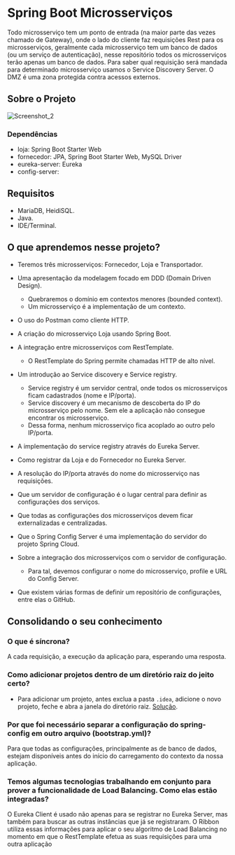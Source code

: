 # Spring Boot Microsserviços
Todo microsserviço tem um ponto de entrada (na maior parte das vezes chamado de Gateway), onde o lado do cliente faz requisições Rest para os microsserviços, geralmente cada microsserviço tem um banco de dados (ou um serviço de autenticação), nesse repositório todos os microsserviços terão apenas um banco de dados. Para saber qual requisição será mandada para determinado microsserviço usamos o Service Discovery Server. O DMZ é uma zona protegida contra acessos externos. 

## Sobre o Projeto
![Screenshot_2](https://user-images.githubusercontent.com/72028645/153642553-dfcd7fdb-4c7f-419a-bb43-f1ffa96cd42f.png)

### Dependências
- loja: Spring Boot Starter Web
- fornecedor: JPA, Spring Boot Starter Web, MySQL Driver
- eureka-server: Eureka
- config-server: 

## Requisitos
- MariaDB, HeidiSQL.
- Java.
- IDE/Terminal.

## O que aprendemos nesse projeto?
- Teremos três microsserviços: Fornecedor, Loja e Transportador.
- Uma apresentação da modelagem focado em DDD (Domain Driven Design).
  - Quebraremos o domínio em contextos menores (bounded context).
  - Um microsserviço é a implementação de um contexto.
- O uso do Postman como cliente HTTP.
- A criação do microsserviço Loja usando Spring Boot.

- A integração entre microsserviços com RestTemplate.
  - O RestTemplate do Spring permite chamadas HTTP de alto nível.
- Um introdução ao Service discovery e Service registry.
  - Service registry é um servidor central, onde todos os microsserviços ficam cadastrados (nome e IP/porta).
  - Service discovery é um mecanismo de descoberta do IP do microsserviço pelo nome. Sem ele a aplicação não consegue encontrar os microsserviço.
  - Dessa forma, nenhum microsserviço fica acoplado ao outro pelo IP/porta.
- A implementação do service registry através do Eureka Server.
- Como registrar da Loja e do Fornecedor no Eureka Server.
- A resolução do IP/porta através do nome do microsserviço nas requisições.

- Que um servidor de configuração é o lugar central para definir as configurações dos serviços.
- Que todas as configurações dos microsserviços devem ficar externalizadas e centralizadas.
- Que o Spring Config Server é uma implementação do servidor do projeto Spring Cloud.
- Sobre a integração dos microsserviços com o servidor de configuração.
  - Para tal, devemos configurar o nome do microsserviço, profile e URL do Config Server.
- Que existem várias formas de definir um repositório de configurações, entre elas o GitHub.

## Consolidando o seu conhecimento
### O que é síncrona? 
A cada requisição, a execução da aplicação para, esperando uma resposta.

### Como adicionar projetos dentro de um diretório raiz do jeito certo?
- Para adicionar um projeto, antes exclua a pasta `.idea`, adicione o novo projeto, feche e abra a janela do diretório raiz. [Solução](https://qastack.com.br/programming/11454822/import-maven-dependencies-in-intellij-idea).

### Por que foi necessário separar a configuração do spring-config em outro arquivo (bootstrap.yml)?
Para que todas as configurações, principalmente as de banco de dados, estejam disponíveis antes do início do carregamento do contexto da nossa aplicação.

### Temos algumas tecnologias trabalhando em conjunto para prover a funcionalidade de Load Balancing. Como elas estão integradas?
O Eureka Client é usado não apenas para se registrar no Eureka Server, mas também para buscar as outras instâncias que já se registraram. O Ribbon utiliza essas informações para aplicar o seu algoritmo de Load Balancing no momento em que o RestTemplate efetua as suas requisições para uma outra aplicação
